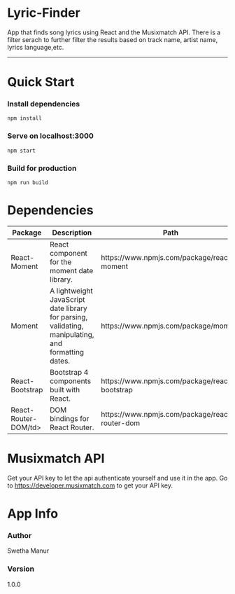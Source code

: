 # Lyric-Finder
App that finds song lyrics using React and the Musixmatch API. There is a filter serach to further filter the results based on track name, artist name, lyrics language,etc.
<hr>

# Quick Start
  <h3><b>Install dependencies</b></h3>
  <code>npm install</code>

  <h3><b>Serve on localhost:3000</b></h3>
  <code>npm start</code>

  <h3><b>Build for production</b></h3>
  <code>npm run build</code>

# Dependencies 
<table>
  <thead>
    <tr>
      <th>Package</th>
      <th>Description</th>
      <th>Path</th>
    </tr> 
  </thead>
  <tbody>
    <tr>
      <td>React-Moment</td>
      <td>React component for the moment date library.</td>
      <td>https://www.npmjs.com/package/react-moment</td>
    </tr> 
    <tr>
      <td>Moment</td>
      <td>A lightweight JavaScript date library for parsing, validating, manipulating, and formatting dates.</td>
      <td>https://www.npmjs.com/package/moment</td>
    </tr> 
    <tr>
      <td>React-Bootstrap</td>
      <td>Bootstrap 4 components built with React.</td>
      <td>https://www.npmjs.com/package/react-bootstrap</td>
    </tr> 
    <tr>
      <td>React-Router-DOM/td>
      <td>DOM bindings for React Router.</td>
      <td>https://www.npmjs.com/package/react-router-dom</td>
    </tr> 
  </tbody> 
<table>  
  
# Musixmatch API
Get your API key to let the api authenticate yourself and use it in the app.
Go to https://developer.musixmatch.com to get your API key.

  
# App Info
 <h3><b>Author</b></h3>
 Swetha Manur

 <h3><b>Version</b></h3>
  1.0.0


